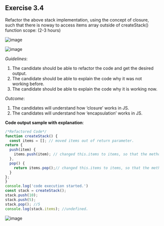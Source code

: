 ## Exercise 3.4
Refactor the above stack implementation, using the concept of closure, such that there is noway to access items array outside of createStack() function scope: (2-3 hours)

![image](https://user-images.githubusercontent.com/9669308/213875224-8030f8b6-41e9-4161-b5ef-9db8935fab7f.png)

![image](https://user-images.githubusercontent.com/9669308/213875238-6a4655cc-867a-4526-b20d-403010b14968.png)

*Guidelines*:

1. The candidate should be able to refactor the code and get the desired output.
2. The candidate should be able to explain the code why it was not working before.
5. The candidate should be able to explain the code why it is working now.

*Outcome*:

1. The candidates will understand how ‘closure’ works in JS.
2. The candidates will understand how ‘encapsulation’ works in JS.

**Code output sample with explanation**:   

```js
/*Refactored Code*/
function createStack() {
  const items = []; // moved items out of return parameter.
return {
  push(item) {
    items.push(item); // changed this.items to items, so that the method can access items array object in it's lexical scope
  },
  pop() {
    return items.pop();// changed this.items to items, so that the method can access items array object in it's lexical scope
  }
};
}
console.log('code execution started.')
const stack = createStack();
stack.push(10);
stack.push(5);
stack.pop(); //5
console.log(stack.items); //undefined.
```
![image](https://user-images.githubusercontent.com/9669308/213896803-7d7148d1-dfe7-4b4c-a92e-5ad25e92bc05.png)
